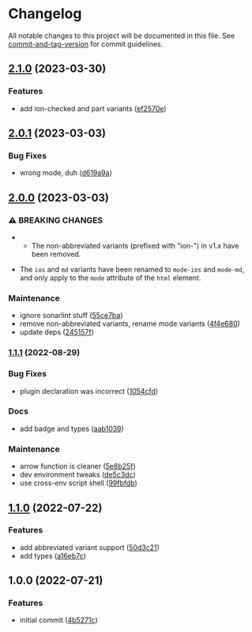 # Changelog

All notable changes to this project will be documented in this file. See [commit-and-tag-version](https://github.com/absolute-version/commit-and-tag-version) for commit guidelines.

## [2.1.0](https://github.com/aparajita/tailwind-ionic/compare/v2.0.1...v2.1.0) (2023-03-30)


### Features

* add ion-checked and part variants ([ef2570e](https://github.com/aparajita/tailwind-ionic/commit/ef2570efd967917d7b05c2c77aa123402a5218c4))

## [2.0.1](https://github.com/aparajita/tailwind-ionic/compare/v2.0.0...v2.0.1) (2023-03-03)


### Bug Fixes

* wrong mode, duh ([d619a9a](https://github.com/aparajita/tailwind-ionic/commit/d619a9a60788a3472d20ae8796e558405840557e))

## [2.0.0](https://github.com/aparajita/tailwind-ionic/compare/v1.1.1...v2.0.0) (2023-03-03)


### ⚠ BREAKING CHANGES

* - The non-abbreviated variants (prefixed with "ion-") in v1.x have been removed.
- The `ios` and `md` variants have been renamed to `mode-ios` and `mode-md`, and only apply to the `mode` attribute of the `html` element.

### Maintenance

* ignore sonarlint stuff ([55ce7ba](https://github.com/aparajita/tailwind-ionic/commit/55ce7ba8135f4ebde1c6e7b7f142180ccc5500b2))
* remove non-abbreviated variants, rename mode variants ([4f4e680](https://github.com/aparajita/tailwind-ionic/commit/4f4e6800e8abddad420d5bd5d49ae3b295e340f5))
* update deps ([245157f](https://github.com/aparajita/tailwind-ionic/commit/245157fe5e87388fe120e29bc1fd744af9fd4ba2))

### [1.1.1](https://github.com/aparajita/tailwind-ionic/compare/v1.1.0...v1.1.1) (2022-08-29)


### Bug Fixes

* plugin declaration was incorrect ([1054cfd](https://github.com/aparajita/tailwind-ionic/commit/1054cfdca6d638ead29ee5c11db34db506eed57b))


### Docs

* add badge and types ([aab1039](https://github.com/aparajita/tailwind-ionic/commit/aab10398c2cf42c4f8f96e7178162c5dd532fd16))


### Maintenance

* arrow function is cleaner ([5e8b25f](https://github.com/aparajita/tailwind-ionic/commit/5e8b25fcd564cc02b3ebded33aeb4f5f36831db5))
* dev environment tweaks ([de5c3dc](https://github.com/aparajita/tailwind-ionic/commit/de5c3dc241c5eaa9649c78fa66ae2422e96b15e5))
* use cross-env script shell ([99fbfdb](https://github.com/aparajita/tailwind-ionic/commit/99fbfdb6b4cb9014d5c1768400ecec965339c0b2))

## [1.1.0](https://github.com/aparajita/tailwind-ionic/compare/v1.0.0...v1.1.0) (2022-07-22)


### Features

* add abbreviated variant support ([50d3c21](https://github.com/aparajita/tailwind-ionic/commit/50d3c21131b58e70024847376c3c82705a0f4226))
* add types ([a16eb7c](https://github.com/aparajita/tailwind-ionic/commit/a16eb7cdacceb419ee617bf1d69eb29715c8e7f9))

## 1.0.0 (2022-07-21)


### Features

* initial commit ([4b5271c](https://github.com/aparajita/tailwind-ionic/commit/4b5271ccd6cf14a4f2476e2370919105f27be0ac))
